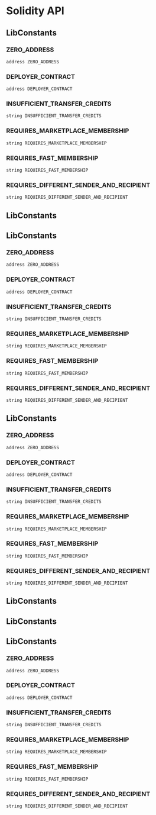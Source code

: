 # Solidity API

## LibConstants

### ZERO_ADDRESS

```solidity
address ZERO_ADDRESS
```

### DEPLOYER_CONTRACT

```solidity
address DEPLOYER_CONTRACT
```

### INSUFFICIENT_TRANSFER_CREDITS

```solidity
string INSUFFICIENT_TRANSFER_CREDITS
```

### REQUIRES_MARKETPLACE_MEMBERSHIP

```solidity
string REQUIRES_MARKETPLACE_MEMBERSHIP
```

### REQUIRES_FAST_MEMBERSHIP

```solidity
string REQUIRES_FAST_MEMBERSHIP
```

### REQUIRES_DIFFERENT_SENDER_AND_RECIPIENT

```solidity
string REQUIRES_DIFFERENT_SENDER_AND_RECIPIENT
```

## LibConstants

## LibConstants

### ZERO_ADDRESS

```solidity
address ZERO_ADDRESS
```

### DEPLOYER_CONTRACT

```solidity
address DEPLOYER_CONTRACT
```

### INSUFFICIENT_TRANSFER_CREDITS

```solidity
string INSUFFICIENT_TRANSFER_CREDITS
```

### REQUIRES_MARKETPLACE_MEMBERSHIP

```solidity
string REQUIRES_MARKETPLACE_MEMBERSHIP
```

### REQUIRES_FAST_MEMBERSHIP

```solidity
string REQUIRES_FAST_MEMBERSHIP
```

### REQUIRES_DIFFERENT_SENDER_AND_RECIPIENT

```solidity
string REQUIRES_DIFFERENT_SENDER_AND_RECIPIENT
```

## LibConstants

### ZERO_ADDRESS

```solidity
address ZERO_ADDRESS
```

### DEPLOYER_CONTRACT

```solidity
address DEPLOYER_CONTRACT
```

### INSUFFICIENT_TRANSFER_CREDITS

```solidity
string INSUFFICIENT_TRANSFER_CREDITS
```

### REQUIRES_MARKETPLACE_MEMBERSHIP

```solidity
string REQUIRES_MARKETPLACE_MEMBERSHIP
```

### REQUIRES_FAST_MEMBERSHIP

```solidity
string REQUIRES_FAST_MEMBERSHIP
```

### REQUIRES_DIFFERENT_SENDER_AND_RECIPIENT

```solidity
string REQUIRES_DIFFERENT_SENDER_AND_RECIPIENT
```

## LibConstants

## LibConstants

## LibConstants

### ZERO_ADDRESS

```solidity
address ZERO_ADDRESS
```

### DEPLOYER_CONTRACT

```solidity
address DEPLOYER_CONTRACT
```

### INSUFFICIENT_TRANSFER_CREDITS

```solidity
string INSUFFICIENT_TRANSFER_CREDITS
```

### REQUIRES_MARKETPLACE_MEMBERSHIP

```solidity
string REQUIRES_MARKETPLACE_MEMBERSHIP
```

### REQUIRES_FAST_MEMBERSHIP

```solidity
string REQUIRES_FAST_MEMBERSHIP
```

### REQUIRES_DIFFERENT_SENDER_AND_RECIPIENT

```solidity
string REQUIRES_DIFFERENT_SENDER_AND_RECIPIENT
```

